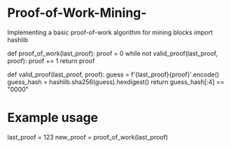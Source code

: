 # Proof-of-Work-Mining-
Implementing a basic proof-of-work algorithm for mining blocks
import hashlib

def proof_of_work(last_proof):
    proof = 0
    while not valid_proof(last_proof, proof):
        proof += 1
    return proof

def valid_proof(last_proof, proof):
    guess = f'{last_proof}{proof}'.encode()
    guess_hash = hashlib.sha256(guess).hexdigest()
    return guess_hash[:4] == "0000"

# Example usage
last_proof = 123
new_proof = proof_of_work(last_proof)
